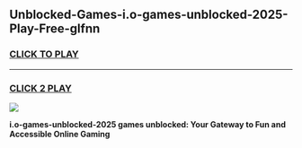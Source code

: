 
## Unblocked-Games-i.o-games-unblocked-2025-Play-Free-glfnn
<h3>
<a href="https://premium76.site?title=i.o-games-unblocked-2025&ref=22A">CLICK TO PLAY</a></h3>
<hr>

<h3>
<a href="https://premium76.site?title=i.o-games-unblocked-2025&ref=22A">CLICK 2 PLAY</a>
  
</h3>

<a href="https://premium76.site?title=i.o-games-unblocked-2025&ref=22A"><img src="https://clearcache.store/games.png"></a>


**i.o-games-unblocked-2025 games unblocked: Your Gateway to Fun and Accessible Online Gaming**

